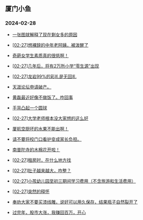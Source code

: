 ## 厦门小鱼 
### 2024-02-28

+ [一张图就解释了现在剩女多的原因](http://bbs.xmfish.com/read-htm-tid-18152099.html)

+ [[02-27]想裸辞的中年老阿姨，被泼醒了](http://bbs.xmfish.com/read-htm-tid-18152210.html)

+ [奇葩女学生素质真的很低啊！](http://bbs.xmfish.com/read-htm-tid-18152091.html)

+ [[02-27]几年后，将有2万所小学“零生源”出现](http://bbs.xmfish.com/read-htm-tid-18152249.html)

+ [[02-27]龙岩99%的彩礼是无回礼](http://bbs.xmfish.com/read-htm-tid-18152118.html)

+ [天涯论坛申请破产。](http://bbs.xmfish.com/read-htm-tid-18152277.html)

+ [黄磊最近好像不做饭了。咋回事](http://bbs.xmfish.com/read-htm-tid-18152122.html)

+ [手背凸起一个圆球](http://bbs.xmfish.com/read-htm-tid-18152108.html)

+ [[02-27]大学老师根本没大家想的这么好](http://bbs.xmfish.com/read-htm-tid-18152384.html)

+ [厦航空厨坏的水果不能出啊！](http://bbs.xmfish.com/read-htm-tid-18152362.html)

+ [请不要将校门口看护变成家长负担。](http://bbs.xmfish.com/read-htm-tid-18152387.html)

+ [南普陀寺的木棉花开啦！](http://bbs.xmfish.com/read-htm-tid-18152292.html)

+ [[02-27]租房时，在什么地方找](http://bbs.xmfish.com/read-htm-tid-18152315.html)

+ [[02-27]肚子越来越大，咋整？](http://bbs.xmfish.com/read-htm-tid-18152515.html)

+ [[02-27]小孩幼儿园至初三期间学习费用（不含旅游和生活费用）](http://bbs.xmfish.com/read-htm-tid-18152467.html)

+ [[02-27]突然的释怀](http://bbs.xmfish.com/read-htm-tid-18152226.html)

+ [奉劝大家不要买漆线雕，说好可以用久保存，结果瓶子自然裂开了](http://bbs.xmfish.com/read-htm-tid-18152440.html)

+ [过完年，股市大涨，我赚回百万，开心](http://bbs.xmfish.com/read-htm-tid-18152443.html)

